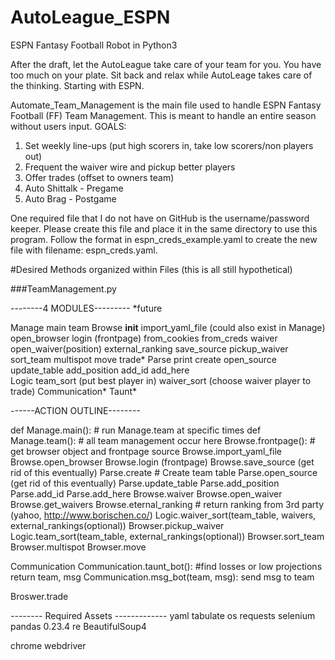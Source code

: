# AutoLeague_ESPN
ESPN Fantasy Football Robot in Python3

After the draft, let the AutoLeague take care of your team for you. You have too much
on your plate. Sit back and relax while AutoLeage takes care of the thinking. Starting
with ESPN.


Automate_Team_Management is the main file used to handle ESPN Fantasy Football (FF)
Team Management. This is meant to handle an entire season without users input.
GOALS:
1) Set weekly line-ups (put high scorers in, take low scorers/non players out)
2) Frequent the waiver wire and pickup better players
3) Offer trades (offset to owners team)
4) Auto Shittalk - Pregame
4) Auto Brag - Postgame

One required file that I do not have on GitHub is the username/password keeper. Please create this file and place it in the same directory to use this program. Follow the format in espn_creds_example.yaml to create the new file with filename: espn_creds.yaml.

#Desired Methods organized within Files (this is all still hypothetical)

###TeamManagement.py

--------4 MODULES---------
*future

Manage
    main
        team
Browse
    __init__
        import_yaml_file (could also exist in Manage)
        open_browser
        login (frontpage)
            from_cookies
            from_creds
    waiver
        open_waiver(position)
    external_ranking
    save_source
    pickup_waiver
    sort_team
        multispot
        move
    trade*
Parse
    print
    create
        open_source
        update_table
            add_position
            add_id
            add_here        
Logic
    team_sort (put best player in)
    waiver_sort (choose waiver player to trade)
Communication*
    Taunt*
    

------ACTION OUTLINE--------

def Manage.main():  # run Manage.team at specific times
    def Manage.team():  # all team management occur here
        Browse.frontpage(): # get browser object and frontpage source
            Browse.import_yaml_file
            Browse.open_browser
            Browse.login (frontpage)
            Browse.save_source (get rid of this eventually)
        Parse.create  # Create team table
            Parse.open_source (get rid of this eventually)
            Parse.update_table
                Parse.add_position
                Parse.add_id
                Parse.add_here
        Browse.waiver
            Browse.open_waiver
            Browse.get_waivers
        Browse.eternal_ranking  # return ranking from 3rd party (yahoo, http://www.borischen.co/)
        Logic.waiver_sort(team_table, waivers, external_rankings(optional))
            Browser.pickup_waiver
        Logic.team_sort(team_table, external_rankings(optional))
            Browser.sort_team
                Browser.multispot
                Browser.move


Communication
    Communication.taunt_bot(): #find losses or low projections
        return team, msg
    Communication.msg_bot(team, msg):
    send msg to team
    
Broswer.trade

-------- Required Assets -------------
yaml
tabulate
os
requests
selenium
pandas 0.23.4
re
BeautifulSoup4

chrome webdriver